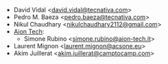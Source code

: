- David Vidal \<<david.vidal@tecnativa.com>\>
- Pedro M. Baeza \<<pedro.baeza@tecnativa.com>\>
- Nikul Chaudhary \<<nikulchaudhary2112@gmail.com>\>
- [Aion Tech](https://aiontech.company/):
  - Simone Rubino \<<simone.rubino@aion-tech.it>\>
- Laurent Mignon \<<laurent.mignon@acsone.eu>\>
- Akim Juillerat \<<akim.juillerat@camptocamp.com>\>

